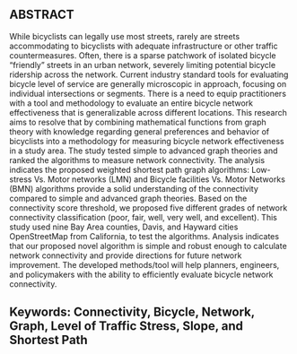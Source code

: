 ## ABSTRACT
While bicyclists can legally use most streets, rarely are streets accommodating to bicyclists with adequate infrastructure or other traffic countermeasures. Often, there is a sparse patchwork of isolated bicycle “friendly” streets in an urban network, severely limiting potential bicycle ridership across the network. Current industry standard tools for evaluating bicycle level of service are generally microscopic in approach, focusing on individual intersections or segments. There is a need to equip practitioners with a tool and methodology to evaluate an entire bicycle network effectiveness that is generalizable across different locations. This research aims to resolve that by combining mathematical functions from graph theory with knowledge regarding general preferences and behavior of bicyclists into a methodology for measuring bicycle network effectiveness in a study area. The study tested simple to advanced graph theories and ranked the algorithms to measure network connectivity. The analysis indicates the proposed weighted shortest path graph algorithms: Low-stress Vs. Motor networks (LMN) and Bicycle facilities Vs. Motor Networks (BMN) algorithms provide a solid understanding of the connectivity compared to simple and advanced graph theories. Based on the connectivity score threshold, we proposed five different grades of network connectivity classification (poor, fair, well, very well, and excellent). This study used nine Bay Area counties, Davis, and Hayward cities OpenStreetMap from California, to test the algorithms. Analysis indicates that our proposed novel algorithm is simple and robust enough to calculate network connectivity and provide directions for future network improvement. The developed methods/tool will help planners, engineers, and policymakers with the ability to efficiently evaluate bicycle network connectivity.

 ## Keywords: Connectivity, Bicycle, Network, Graph, Level of Traffic Stress, Slope, and Shortest Path


